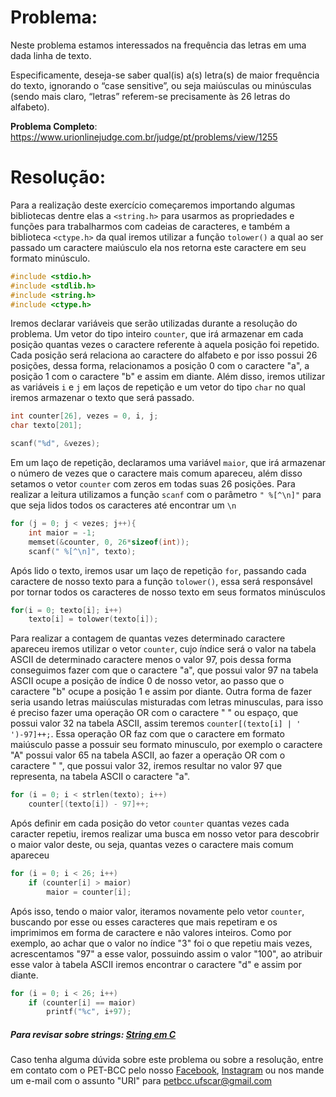 # Problema:   
Neste problema estamos interessados na frequência das letras em uma dada linha de texto.

Especificamente, deseja-se saber qual(is) a(s) letra(s) de maior frequência do texto, ignorando o “case sensitive”, ou seja maiúsculas ou minúsculas (sendo mais claro, “letras” referem-se precisamente às 26 letras do alfabeto).

**Problema Completo**: https://www.urionlinejudge.com.br/judge/pt/problems/view/1255

# Resolução:

Para a realização deste exercício começaremos importando algumas bibliotecas dentre elas a `<string.h>` para usarmos as propriedades e funções para trabalharmos com cadeias de caracteres, e também a biblioteca `<ctype.h>` da qual iremos utilizar a função `tolower()` a qual ao ser passado um caractere maiúsculo ela nos retorna este caractere em seu formato minúsculo.
```c
#include <stdio.h>
#include <stdlib.h>
#include <string.h>
#include <ctype.h>
```

Iremos declarar variáveis que serão utilizadas durante a resolução do problema. Um vetor do tipo inteiro `counter`, que irá armazenar em cada posição quantas vezes o caractere referente à aquela posição foi repetido. Cada posição será relaciona ao caractere do alfabeto e por isso possui 26 posições, dessa forma, relacionamos a posição 0 com o caractere "a", a  posição 1 com o caractere "b" e assim em diante. Além disso, iremos utilizar as variáveis `i` e `j` em laços de repetição e um vetor do tipo `char` no qual iremos armazenar o texto que será passado.
```c
int counter[26], vezes = 0, i, j;
char texto[201];

scanf("%d", &vezes);
```

Em um laço de repetição, declaramos uma variável `maior`, que irá armazenar o número de vezes que o caractere mais comum apareceu, além disso setamos o vetor `counter` com zeros em todas suas 26 posições. Para realizar a leitura utilizamos a função `scanf` com o parâmetro `" %[^\n]"` para que seja lidos todos os caracteres até encontrar um `\n`
```c
for (j = 0; j < vezes; j++){
    int maior = -1;
    memset(&counter, 0, 26*sizeof(int));
    scanf(" %[^\n]", texto);
```

Após lido o texto, iremos usar um laço de repetição `for`, passando cada caractere de nosso texto para a função `tolower()`, essa será responsável por tornar todos os caracteres de nosso texto em seus formatos minúsculos
```c
for(i = 0; texto[i]; i++)
	texto[i] = tolower(texto[i]);
```

Para realizar a contagem de quantas vezes determinado caractere apareceu iremos utilizar o vetor `counter`, cujo  índice será o valor na tabela ASCII de determinado caractere menos o valor 97, pois dessa forma conseguimos fazer com que o caractere "a", que possui valor 97 na tabela ASCII ocupe a posição de índice 0 de nosso vetor, ao passo que o caractere "b" ocupe a posição 1 e assim por diante.
Outra forma de fazer seria usando letras maiúsculas misturadas com letras minusculas, para isso é preciso fazer uma operação OR com o caractere " " ou espaço, que possui valor 32 na tabela ASCII, assim teremos `counter[(texto[i] | ' ')-97]++;`. Essa operação OR faz com que o caractere em formato maiúsculo passe a possuir seu formato minusculo, por exemplo o caractere "A" possui valor 65 na tabela ASCII, ao fazer a operação OR com o caractere " ", que possui valor 32, iremos resultar no valor 97 que representa, na tabela ASCII o caractere "a".
```c
for (i = 0; i < strlen(texto); i++)
    counter[(texto[i]) - 97]++;
```

Após definir em cada posição do vetor `counter` quantas vezes cada caracter repetiu, iremos realizar uma busca em nosso vetor para descobrir o maior valor deste, ou seja, quantas vezes o caractere mais comum apareceu
```c
for (i = 0; i < 26; i++)
    if (counter[i] > maior)
        maior = counter[i];
```

Após isso, tendo o maior valor, iteramos novamente pelo vetor `counter`, buscando por esse ou esses caracteres que mais repetiram e os imprimimos em forma de caractere e não valores inteiros. Como por exemplo, ao achar que o valor no índice "3" foi o que repetiu mais vezes, acrescentamos "97" a esse valor, possuindo assim o valor "100", ao atribuir esse valor à tabela ASCII iremos encontrar o caractere "d" e assim por diante.
```c
for (i = 0; i < 26; i++)
    if (counter[i] == maior)
        printf("%c", i+97);
```


##### Para revisar sobre strings: [String em C](http://linguagemc.com.br/string-em-c-vetor-de-caracteres/)
    
Caso tenha alguma dúvida sobre este problema ou sobre a resolução, entre em contato com o PET-BCC pelo nosso
[Facebook](https://www.facebook.com/petbcc/),
[Instagram](https://www.instagram.com/petbcc.ufscar/)
ou nos mande um e-mail com o assunto "URI" para  petbcc.ufscar@gmail.com
